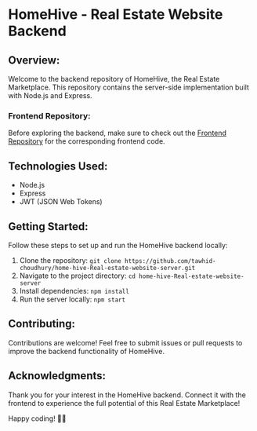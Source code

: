 # HomeHive - Real Estate Website Backend

## Overview:

Welcome to the backend repository of HomeHive, the Real Estate Marketplace. This repository contains the server-side implementation built with Node.js and Express.

### Frontend Repository:

Before exploring the backend, make sure to check out the [Frontend Repository](https://github.com/tawhid-choudhury/home-hive-Real-estate-website-client) for the corresponding frontend code.

## Technologies Used:

- Node.js
- Express
- JWT (JSON Web Tokens)

## Getting Started:

Follow these steps to set up and run the HomeHive backend locally:

1. Clone the repository: `git clone https://github.com/tawhid-choudhury/home-hive-Real-estate-website-server.git`
2. Navigate to the project directory: `cd home-hive-Real-estate-website-server`
3. Install dependencies: `npm install`
4. Run the server locally: `npm start`


## Contributing:

Contributions are welcome! Feel free to submit issues or pull requests to improve the backend functionality of HomeHive.

## Acknowledgments:

Thank you for your interest in the HomeHive backend. Connect it with the frontend to experience the full potential of this Real Estate Marketplace!

Happy coding! 🏡✨
